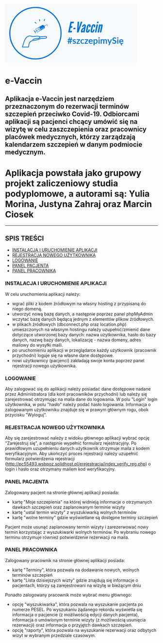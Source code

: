 
![Add materials](./gfx/logo_poziom.png)
# e-Vaccin
## Aplikacja e-Vaccin jest narzędziem przeznaczonym do rezerwacji terminów szczepień przeciwko Covid-19. Odbiorcami aplikacji są pacjenci chcący umówić się na wizytę w celu zaszczepienia oraz pracownicy placówek medycznych, którzy zarządzają kalendarzem szczepień w danym podmiocie medycznym.

# Aplikacja powstała jako grupowy projekt zaliczeniowy studia podyplomowe, a autorami są: Yulia Morina, Justyna Zahraj oraz Marcin Ciosek

---

## SPIS TREŚCI
* [INSTALACJA I URUCHOMIENIE APLIKACJI](#instalation)
* [REJESTRACJA NOWEGO UŻYTKOWNIKA](#register)
* [LOGOWANIE](#loging)
* [PANEL PACJENTA](#user_panel)
* [PANEL PRACOWNIKA](#employee_panel)


<a name="instalation">

### INSTALACJA I URUCHOMIENIE APLIKACJI
W celu uruchomienia aplikacji należy:
* wgrać pliki z kodem źródłowym na własny hosting z przypisaną do niego domeną.
* utworzyć nową bazę danych, a następnie poprzez panel phpMyAdmin wczytać bazę danych będącą jednym z elementów plikow źródłowych.
* w plikach źródłowych (dbconnect.php oraz location.php) umieszczonych na własnym hostingu należy uzupełnić/zmienić dane dotyczące utworzonej bazy danych: nazwa użytkownika, hasło do bazy danych, nazwę bazy danych, lokalizację - nazwa domeny, adres mailowy do wysyłki maili.
* po uruchomieniu aplikacji w przeglądarce każdy użytkownik (pracownik przychodni) loguje się na własne dane dostępowe.
* nowi użytkownicy (pacjenci) zakładają swoje konta poprzez panel rejestracji nowego użytkownika.


<a name="loging">

### LOGOWANIE

Aby zalogować się do aplikacji należy posiadać dane dostępowe nadane przez Administratora (dla kont pracowników przychodni) lub należy się zarejestrować otrzymując na maila dane do logowania. W polu "Login" login użytkownika, w polu "hasło" należy podać hasło logowania. Informacja o zalogowanym użytkowniku znajduje się w prawym głównym rogu, obok przycisku "Wyloguj".

<a name="register">

### REJESTRACJA NOWEGO UŻYTKOWNIKA  

Aby się zarejestrować należy z widoku głównego aplikacji wybrać opcję "Zarejestruj się", a następnie wypełnić formularz rejestracyjny. Po prawidłowym uzupełnieniu danych użytkownik otrzymuje maila z kodem weryfikacyjnym. Aby ukończyć proces rejestracji należy uzupełnić formularz potwierdzenia rejestracji (http://pc55493.wsbpoz.solidhost.pl/erejestracja/index_verify_reg.php) o login i hasło oraz otrzymany mailem kod weryfikacyjny. 

<a name="user_panel">

### PANEL PACJENTA  

Zalogowany pacjent na stronie głównej aplikacji posiada:
* kartę "Moje szczepienia" na której widnieją informacje o otrzymanych dawkach szczepień oraz zaplanowanym terminie wizyty
* kartę "ustal termin wizyty" z wyszukiwarką wolnych terminów
* kartę "wolne terminy" gdzie wyświetlane są dostępne terminy szczepień

Pacjent może usunąć zaplanowany termin wizyty i zarezerwować nowy termin korzystając z wyszukiwarki wolnych terminów. Po wybraniu nowego terminu otrzymuje również potwierdzenie rezerwacji na maila.


<a name="employee_panel">

### PANEL PRACOWNIKA

Zalogowany pracownik na stronie głównej aplikacji posiada:
* kartę "Terminy", która pozwala na dodawanie nowych, wolnych terminów szczepień
* kartę "Lista dzisiejszych wizty" gdzie znajdują się informacje o pacjentach, którzy są zarejestrowani na wizytę w bieżącym dniu

Ponadto zalogowany pracownik może wybrać menu głównego:
* opcję "wyszukiwarka", która pozwala na wyszukanie pacjenta po numerze PESEL. Po wyszukaniu żądanego rekordu wyświetla się informacja o pacjencie (z możliwością edycji danych pacjenta), informacja o umówionym terminie wizyty (z możliwością usunięcia rezerwacji) oraz informacja o przyjętch dawkach szczepień.
* opcję "raporty", która pozwala na wyszukanie rezerwacji oraz odbytych wizyt w wybranym przedziale czasowym.



